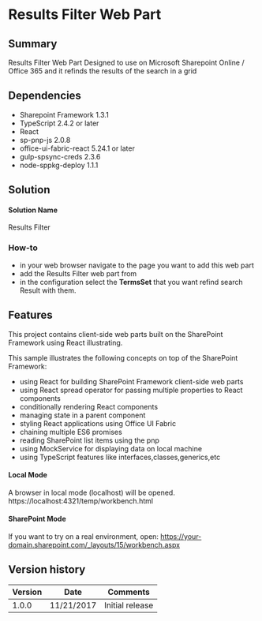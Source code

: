# Results Filter Web Part
## Summary

Results Filter Web Part Designed to use on Microsoft Sharepoint Online / Office 365 and it refinds the results of the search in a grid

## Dependencies
* Sharepoint Framework 1.3.1
* TypeScript 2.4.2 or later
* React
* sp-pnp-js 2.0.8
* office-ui-fabric-react 5.24.1 or later
* gulp-spsync-creds 2.3.6
* node-sppkg-deploy 1.1.1


## Solution

#### Solution Name
Results Filter

### How-to

  * in your web browser navigate to the page you want to add this web part
  * add the Results Filter web part from 
  * in the configuration select the **TermsSet** that you want refind search Result with them.

## Features

This project contains client-side web parts built on the SharePoint Framework using React illustrating.

This sample illustrates the following concepts on top of the SharePoint Framework:

* using React for building SharePoint Framework client-side web parts
* using React spread operator for passing multiple properties to React components
* conditionally rendering React components
* managing state in a parent component
* styling React applications using Office UI Fabric
* chaining multiple ES6 promises
* reading SharePoint list items using the pnp
* using MockService for displaying data on local machine
* using TypeScript features like interfaces,classes,generics,etc

#### Local Mode
A browser in local mode (localhost) will be opened.
https://localhost:4321/temp/workbench.html

#### SharePoint Mode
If you want to try on a real environment, open:
https://your-domain.sharepoint.com/_layouts/15/workbench.aspx

## Version history

Version|    Date   |    Comments
-------|-----------|---------------
1.0.0  | 11/21/2017 |Initial release